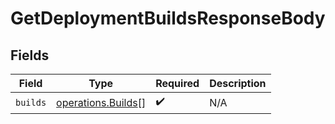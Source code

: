 # GetDeploymentBuildsResponseBody


## Fields

| Field                                                    | Type                                                     | Required                                                 | Description                                              |
| -------------------------------------------------------- | -------------------------------------------------------- | -------------------------------------------------------- | -------------------------------------------------------- |
| `builds`                                                 | [operations.Builds](../../models/operations/builds.md)[] | :heavy_check_mark:                                       | N/A                                                      |